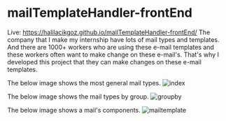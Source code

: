 # mailTemplateHandler-frontEnd
Live: https://halilacikgoz.github.io/mailTemplateHandler-frontEnd/
The company that I make my internship have lots of mail types and templates. And there are 1000+ workers who are using these e-mail templates and these workers often want to make change on these e-mail's. That's why I developed this project that they can make changes on these e-mail templates.

The below image shows the most general mail types.
![index](https://user-images.githubusercontent.com/27421604/56364980-87d24980-61f8-11e9-84f2-0ead46f5da68.PNG)

The below image shows the mail types by group.
![groupby](https://user-images.githubusercontent.com/27421604/56365091-bea85f80-61f8-11e9-85d0-b06a723dceae.PNG)

The below image shows a mail's components.
![mailtemplate](https://user-images.githubusercontent.com/27421604/56365200-ef889480-61f8-11e9-9902-d0b8cdaade6a.PNG)
